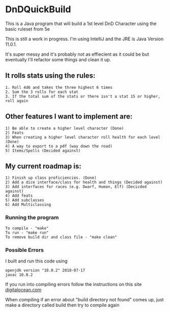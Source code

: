 # DnDQuickBuild
 This is a Java program that will build a 1st level DnD Character using the basic ruleset from 5e
  
 This is still a work in progress. I'm using IntelliJ and the JRE is Java Version 11.0.1.

 It's super messy and it's probably not as effiecient as it could be but eventually I'll refactor some things and clean it up.
  
  ## It rolls stats using the rules:
    1. Roll 4d6 and takes the three highest 6 times
    2. Sum the 3 rolls for each stat
    3. If the total sum of the stats or there isn't a stat 15 or higher, roll again
  

   ## Other features I want to implement are:
  
    1) Be able to create a higher level character (Done)
    2) Feats
    3) When creating a higher level character roll health for each level (Done)
    4) A way to export to a pdf (way down the road)
    5) Items/Spells (Decided against)
  
  ## My current roadmap is:
  
    1) Finish up class proficiencies. (Done)
    2) Add a dice interface/class for health and things (Decided against)
    3) Add interfaces for races (e.g. Dwarf, Human, Elf) (Decicded against)
    4) Add feats
    5) Add subclasses
    6) Add Multiclassing

 ### Running the program
    To compile - "make"
    To run - "make run"
    To remove build dir and class file - "make clean"
    
    
### Possible Errors
I built and run this code using

    openjdk version "10.0.2" 2018-07-17
    javac 10.0.2
    
If you run into compiling errors follow the instructions on this site [digitalocean.com](https://www.digitalocean.com/community/tutorials/how-to-install-java-with-apt-on-ubuntu-18-04)


When compiling if an error about "build directory not found" comes up, just make a directory called build then try to compile again
